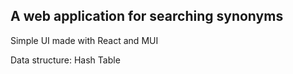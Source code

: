 ## A web application for searching synonyms

Simple UI made with React and MUI

Data structure: Hash Table
